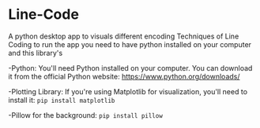 # Line-Code
A python desktop app to visuals different encoding Techniques of Line Coding
to run the app you need to have python installed on your computer and this library's

-Python: You'll need Python installed on your computer. You can download it from the official Python website: https://www.python.org/downloads/


-Plotting Library: If you're using Matplotlib for visualization, you'll need to install it: `pip install matplotlib`


-Pillow for the background: `pip install pillow`


